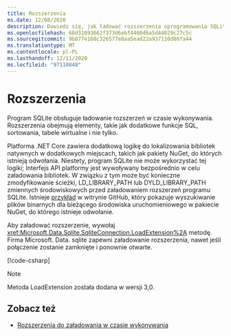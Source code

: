 ```yaml
---
title: Rozszerzenia
ms.date: 12/08/2020
description: Dowiedz się, jak ładować rozszerzenia oprogramowania SQLite.
ms.openlocfilehash: 68d31093662f373d6ebf4460d6a5d44029c27c5c
ms.sourcegitcommit: 9b877e160c326577e8aa5ead22a937110d80fa44
ms.translationtype: MT
ms.contentlocale: pl-PL
ms.lasthandoff: 12/11/2020
ms.locfileid: "97110848"
---
```

# <a name="extensions"></a>Rozszerzenia

Program SQLite obsługuje ładowanie rozszerzeń w czasie wykonywania. Rozszerzenia obejmują elementy, takie jak dodatkowe funkcje SQL, sortowania, tabele wirtualne i nie tylko.

Platforma .NET Core zawiera dodatkową logikę do lokalizowania bibliotek natywnych w dodatkowych miejscach, takich jak pakiety NuGet, do których istnieją odwołania. Niestety, program SQLite nie może wykorzystać tej logiki; Interfejs API platformy jest wywoływany bezpośrednio w celu załadowania bibliotek. W związku z tym może być konieczne zmodyfikowanie ścieżki, LD_LIBRARY_PATH lub DYLD_LIBRARY_PATH zmiennych środowiskowych przed załadowaniem rozszerzeń programu SQLite. Istnieje [przykład](https://github.com/dotnet/docs/blob/master/samples/snippets/standard/data/sqlite/ExtensionsSample/Program.cs) w witrynie GitHub, który pokazuje wyszukiwanie plików binarnych dla bieżącego środowiska uruchomieniowego w pakiecie NuGet, do którego istnieje odwołanie.

Aby załadować rozszerzenie, wywołaj <xref:Microsoft.Data.Sqlite.SqliteConnection.LoadExtension%2A> metodę. Firma Microsoft. Data. sqlite zapewni załadowanie rozszerzenia, nawet jeśli połączenie zostanie zamknięte i ponownie otwarte.

[!code-csharp[](../../../../samples/snippets/standard/data/sqlite/ExtensionsSample/Program.cs?name=snippet_LoadExtension)]

> [!NOTE]
> Metoda LoadExtension została dodana w wersji 3,0.

## <a name="see-also"></a>Zobacz też

* [Rozszerzenia do załadowania w czasie wykonywania](https://www.sqlite.org/loadext.html)
